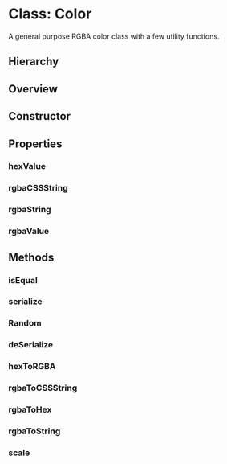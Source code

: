 # Class: Color

A general purpose RGBA color class with a few utility functions.

## Hierarchy

<Hierarchy :implement="[{name: 'Serializable', link: '../interfaces/serializable.html'}]" />

## Overview

<Overview :data="data" />

## Constructor

<Method type="constructor">
  <template v-slot:signature>
    new Color(<strong>rgba: </strong><em>Uint8ClampedArray</em> | <em>number[]</em>):
    <em><Ref to="#class-color">Color</Ref></em>
  </template>
  <template v-slot:params>
    <Param name="rgba"><em>Uint8ClampedArray</em> | <em>number[]</em></Param>
  </template>
</Method>

## Properties

### hexValue

<Property type="property" name="hexValue">
  <template v-slot:type>
    <em>string</em>
  </template>
  <template v-slot:desc>Example: <code>#34488e</code></template>
</Property>

### rgbaCSSString

<Property type="property" name="rgbaCSSString">
  <template v-slot:type>
    <em>string</em>
  </template>
  <template v-slot:desc>Example: <code>rgba(52, 72, 142, 255)</code></template>
</Property>

### rgbaString

<Property type="property" name="rgbaString">
  <template v-slot:type>
    <em>string</em>
  </template>
  <template v-slot:desc>Example: <code>52:72:142:255</code></template>
</Property>

### rgbaValue

<Property type="property" name="rgbaValue">
  <template v-slot:type>
    <em>Uint8ClampedArray</em> | <em>number[]</em>
  </template>
  <template v-slot:desc>Example: <code>[52, 72, 142, 255]</code></template>
</Property>

## Methods

### isEqual

<Method type="method">
  <template v-slot:signature>
    isEqual(<strong>color: </strong><em><Ref to="./class-color">Color</Ref></em>):
    <em>boolean</em>
  </template>
  <template v-slot:params>
    <Param name="color"><em><Ref to="./class-color">Color</Ref></em></Param>
  </template>
  <template v-slot:return><em>boolean</em></template>
  <template v-slot:example>
    Compares two colors by its individual rgba components.
  </template>
</Method>

### serialize

<Method type="method-implementation">
  <template v-slot:signature>
    serialize():
    <em><Ref to="../interfaces/serialized-color">SerializedColor</Ref></em>
  </template>
  <template v-slot:inherit>
    <Icon valign="bottom" type="implementation" /> of <Ref to="../interfaces/serializable">Serializable</Ref>.<Ref to="../interfaces/serializable#serialize">serialize</Ref>
  </template>
  <template v-slot:return><em><Ref to="../interfaces/serialized-color">SerializedColor</Ref></em></template>
</Method>

### Random

<Method type="method-static">
  <template v-slot:signature>
    Random():
    <em><Ref to="#class-color">Color</Ref></em>
  </template>
  <template v-slot:return><em><Ref to="#class-color">Color</Ref></em></template>
</Method>

### deSerialize

<Method type="method-static">
  <template v-slot:signature>
    deSerialize(<strong>data: </strong><em><Ref to="../interfaces/serialized-color">SerializedColor</Ref></em>):
    <em><Ref to="#class-color">Color</Ref></em>
  </template>
  <template v-slot:params>
    <Param name="data"><em><Ref to="../interfaces/serialized-color">SerializedColor</Ref></em></Param>
  </template>
  <template v-slot:return><em><Ref to="#class-color">Color</Ref></em></template>
</Method>

### hexToRGBA

<Method type="method-static">
  <template v-slot:signature>
    hexToRGBA(<strong>hex: </strong><em>string</em>):
    <em>Uint8ClampedArray</em>
  </template>
  <template v-slot:params>
    <Param name="hex"><em>string</em></Param>
  </template>
  <template v-slot:return><em>Uint8ClampedArray</em></template>
</Method>

### rgbaToCSSString

<Method type="method-static">
  <template v-slot:signature>
    rgbaToCSSString(<strong>rgba: </strong><em>Uint8ClampedArray</em> | <em>number[]</em>):
    <em>string</em>
  </template>
  <template v-slot:params>
    <Param name="rgba"><em>Uint8ClampedArray</em> | <em>number[]</em></Param>
  </template>
  <template v-slot:return><em>string</em></template>
</Method>

### rgbaToHex

<Method type="method-static">
  <template v-slot:signature>
    rgbaToHex(<strong>rgba: </strong><em>Uint8ClampedArray</em> | <em>number[]</em>):
    <em>string</em>
  </template>
  <template v-slot:params>
    <Param name="rgba"><em>Uint8ClampedArray</em> | <em>number[]</em></Param>
  </template>
  <template v-slot:return><em>string</em></template>
</Method>

### rgbaToString

<Method type="method-static">
  <template v-slot:signature>
    rgbaToString(<strong>rgba: </strong><em>Uint8ClampedArray</em> | <em>number[]</em>):
    <em>string</em>
  </template>
  <template v-slot:params>
    <Param name="rgba"><em>Uint8ClampedArray</em> | <em>number[]</em></Param>
  </template>
  <template v-slot:return><em>string</em></template>
</Method>

### scale

<Method type="method-static">
  <template v-slot:signature>
    scale(<strong>colors: </strong><em>string[]</em> | <em>Uint8ClampedArray</em> | <em><Ref to="#class-color">Color</Ref>[]</em> | <em>number[][]</em>):
    <em>(t: number) => string</em>
  </template>
  <template v-slot:desc>
    Returns a linear interpolation function for given array of colors.
  </template>
  <template v-slot:params>
    <Param name="colors"><em>string[]</em> | <em>Uint8ClampedArray</em> | <em><Ref to="#class-color">Color</Ref>[]</em> | <em>number[][]</em></Param>
  </template>
  <template v-slot:return>
    <br/><strong><Function class="mr-0p5" /></strong><em>(t: number) => string</em>
  </template>
</Method>

<script setup>
import data from '../../../../../reflections/api/classes/color.json';
import Hierarchy from '../../../../../components/api/Hierarchy.vue';
import Overview from '../../../../../components/api/Overview.vue';
import Method from '../../../../../components/api/Method.vue';
import Property from '../../../../../components/api/Property.vue';
import Ref from '../../../../../components/api/Ref.vue';
import Param from '../../../../../components/api/Param.vue';
import Optional from '../../../../../components/api/Optional.vue';
import Function from '../../../../../components/api/Function.vue';
import Icon from '../../../../../components/api/Icon.vue';
</script>
